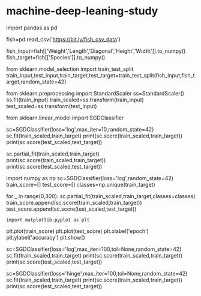 # machine-deep-leaning-study

import pandas as pd

fish=pd.read_csv('https://bit.ly/fish_csv_data')

fish_input=fish[['Weight','Length','Diagonal','Height','Width']].to_numpy()
fish_target=fish[['Species']].to_numpy()

from sklearn.model_selection import train_test_split
train_input,test_input,train_target,test_target=train_test_split(fish_input,fish_target,random_state=42)

from sklearn.preprocessing import StandardScaler
ss=StandardScaler()
ss.fit(train_input)
train_scaled=ss.transform(train_input)
test_scaled=ss.transform(test_input)

from sklearn.linear_model import SGDClassifier

sc=SGDClassifier(loss='log',max_iter=10,random_state=42)
sc.fit(train_scaled,train_target)
print(sc.score(train_scaled,train_target))
print(sc.score(test_scaled,test_target))

sc.partial_fit(train_scaled,train_target)
print(sc.score(train_scaled,train_target))
print(sc.score(test_scaled,test_target))

import numpy as np
sc=SGDClassifier(loss='log',random_state=42)
train_score=[]
test_score=[]
classes=np.unique(train_target)

for _ in range(0,300):
    sc.partial_fit(train_scaled,train_target,classes=classes)
    train_score.append(sc.score(train_scaled,train_target))
    test_score.append(sc.score(test_scaled,test_target))
    
    import matplotlib.pyplot as plt
plt.plot(train_score)
plt.plot(test_score)
plt.xlabel('epoch')
plt.ylabel('accuracy')
plt.show()

sc=SGDClassifier(loss='log',max_iter=100,tol=None,random_state=42)
sc.fit(train_scaled,train_target)
print(sc.score(train_scaled,train_target))
print(sc.score(test_scaled,test_target))

sc=SGDClassifier(loss='hinge',max_iter=100,tol=None,random_state=42)
sc.fit(train_scaled,train_target)
print(sc.score(train_scaled,train_target))
print(sc.score(test_scaled,test_target))
